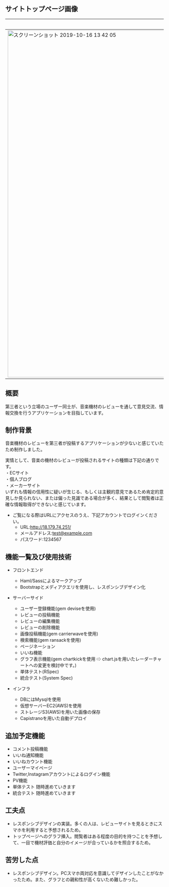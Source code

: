 ## サイトトップページ画像
|PCサイズ|iPadサイズ|iPhoneサイズ|
|---|---|---|
|<img width="1100" alt="スクリーンショット 2019-10-16 13 42 05" src="https://user-images.githubusercontent.com/52661994/66889761-96ba7d00-f01e-11e9-9f7b-7bd87167385a.png">|<img width="600" alt="スクリーンショット 2019-10-16 13 47 31" src="https://user-images.githubusercontent.com/52661994/66889762-96ba7d00-f01e-11e9-8ddf-b04fcf9a549e.png">|<img width="400" alt="スクリーンショット 2019-10-16 13 47 57" src="https://user-images.githubusercontent.com/52661994/66889763-96ba7d00-f01e-11e9-8dd6-8babdb174e77.png">

## 概要  
第三者という立場のユーザー同士が、音楽機材のレビューを通して意見交流、情報交換を行うアプリケーションを目指しています。

## 制作背景
音楽機材のレビューを第三者が投稿するアプリケーションが少ないと感じていたため制作しました。

実情として、音楽の機材のレビューが投稿されるサイトの種類は下記の通りです。  
・ECサイト  
・個人ブログ  
・メーカーサイト  
いずれも情報の信用性に疑いが生じる、もしくは主観的意見であるため肯定的意見しか見られない、または偏った見識である場合が多く、結果として閲覧者は正確な情報取得ができないと感じています。

* ご覧になる際はURLにアクセスのうえ、下記アカウントでログインください。
  * URL:http://18.179.74.251/
  * メールアドレス:test@example.com
  * パスワード:1234567

## 機能一覧及び使用技術
* フロントエンド
  * Haml/Sassによるマークアップ
  * Bootstrapとメディアクエリを使用し、レスポンシブデザイン化
  
* サーバーサイド
  * ユーザー登録機能(gem deviseを使用)
  * レビューの投稿機能
  * レビューの編集機能
  * レビューの削除機能
  * 画像投稿機能(gem carrierwaveを使用)
  * 検索機能(gem ransackを使用)
  * ページネーション
  * いいね機能
  * グラフ表示機能(gem chartkickを使用 ⇨ chart.jsを用いたレーダーチャートへの変更を検討中です。)
  * 単体テスト(RSpec)
  * 統合テスト(System Spec)
  
* インフラ
  * DBにはMysqlを使用
  * 仮想サーバーEC2(AWS)を使用
  * ストレージS3(AWS)を用いた画像の保存 
  * Capistranoを用いた自動デプロイ

## 追加予定機能
* コメント投稿機能
* いいね通知機能
* いいねカウント機能
* ユーザーマイページ
* Twitter,Instagramアカウントによるログイン機能
* PV機能
* 単体テスト 随時進めていきます
* 統合テスト 随時進めていきます

## 工夫点
* レスポンシブデザインの実装。多くの人は、レビューサイトを見るときにスマホを利用すると予想されるため。
* トップページへのグラフ挿入。閲覧者はある程度の目的を持つことを予想して、一目で機材評価と自分のイメージが合っているかを照合するため。

## 苦労した点
* レスポンシブデザイン。PCスマホ両対応を意識してデザインしたことがなかったため。また、グラフとの親和性が高くないため難しかった。  
